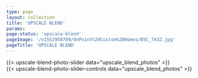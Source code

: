 ```yaml
---
type: page
layout: collection
title: 'UPSCALE BLEND'
params:
page-status: 'upscale-blend'
pageImage: '/v1552958709/OnPoint%20Custom%20Homes/DSC_7432.jpg'
pageTitle: 'UPSCALE BLEND'
---
```


<div class="bg-grey-lighter w-full py-5 mb-5 big-slide-collection">
    <div class='slider slider-collection'>
        {{< upscale-blend-photo-slider data="upscale_blend_photos" >}}
    </div>
</div>

<div class="flex flex-wrap w-full">
    <div class='slider-controls flex flex-wrap w-full items-center z-50'>
        {{< upscale-blend-photo-slider-controls data="upscale_blend_photos" >}}
    </div>
</div>